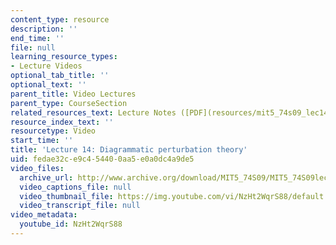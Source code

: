 ```yaml
---
content_type: resource
description: ''
end_time: ''
file: null
learning_resource_types:
- Lecture Videos
optional_tab_title: ''
optional_text: ''
parent_title: Video Lectures
parent_type: CourseSection
related_resources_text: Lecture Notes ([PDF](resources/mit5_74s09_lec14))
resource_index_text: ''
resourcetype: Video
start_time: ''
title: 'Lecture 14: Diagrammatic perturbation theory'
uid: fedae32c-e9c4-5440-0aa5-e0a0dc4a9de5
video_files:
  archive_url: http://www.archive.org/download/MIT5_74S09/MIT5_74S09lec14_300k.mp4
  video_captions_file: null
  video_thumbnail_file: https://img.youtube.com/vi/NzHt2WqrS88/default.jpg
  video_transcript_file: null
video_metadata:
  youtube_id: NzHt2WqrS88
---
```

